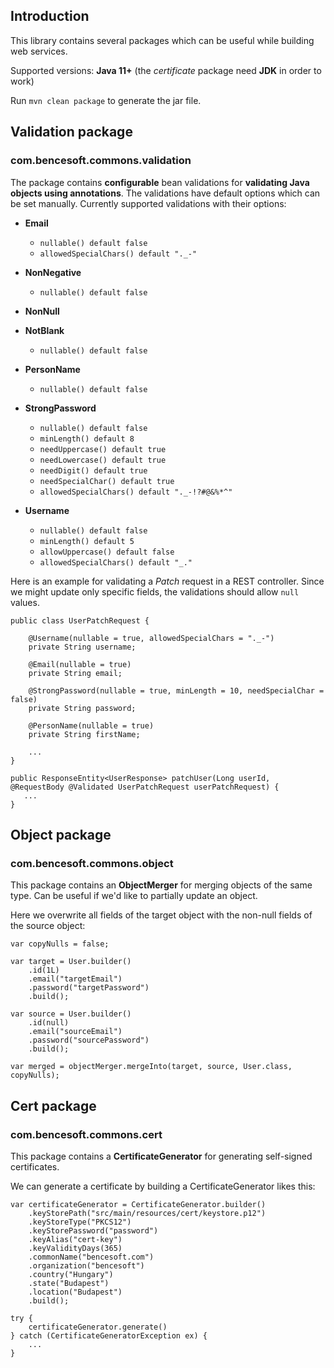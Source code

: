 ## Introduction
This library contains several packages which can be useful while building web services.

Supported versions: **Java 11+** (the _certificate_ package need **JDK** in order to work)

Run `mvn clean package` to generate the jar file.

## Validation package 
### com.bencesoft.commons.validation

The package contains **configurable** bean validations for **validating Java objects using annotations**. The validations have default options which can be set manually. Currently supported validations with their options:

* **Email**
    * `nullable() default false`
    * `allowedSpecialChars() default "._-"`

* **NonNegative**
    * `nullable() default false`

* **NonNull**

* **NotBlank**
    * `nullable() default false`

* **PersonName**
    * `nullable() default false`

* **StrongPassword**
    * `nullable() default false`
    * `minLength() default 8`
    * `needUppercase() default true`
    * `needLowercase() default true`
    * `needDigit() default true`
    * `needSpecialChar() default true`
    * `allowedSpecialChars() default "._-!?#@&%*^"`
 
* **Username**
    * `nullable() default false`
    * `minLength() default 5`
    * `allowUppercase() default false`
    * `allowedSpecialChars() default "_."`
      

Here is an example for validating a _Patch_ request in a REST controller. Since we might update only specific fields, the validations should allow `null` values.

```
public class UserPatchRequest {

    @Username(nullable = true, allowedSpecialChars = "._-")
    private String username;

    @Email(nullable = true)
    private String email;

    @StrongPassword(nullable = true, minLength = 10, needSpecialChar = false)
    private String password;

    @PersonName(nullable = true)
    private String firstName;

    ...
}

public ResponseEntity<UserResponse> patchUser(Long userId, @RequestBody @Validated UserPatchRequest userPatchRequest) {
   ...
}
```

## Object package
### com.bencesoft.commons.object

This package contains an **ObjectMerger** for merging objects of the same type. Can be useful if we'd like to partially update an object.

Here we overwrite all fields of the target object with the non-null fields of the source object:

```
var copyNulls = false;

var target = User.builder()
    .id(1L)
    .email("targetEmail")
    .password("targetPassword")
    .build();

var source = User.builder()
    .id(null)
    .email("sourceEmail")
    .password("sourcePassword")
    .build();

var merged = objectMerger.mergeInto(target, source, User.class, copyNulls);
```

## Cert package
### com.bencesoft.commons.cert

This package contains a **CertificateGenerator** for generating self-signed certificates.

We can generate a certificate by building a CertificateGenerator likes this:

```
var certificateGenerator = CertificateGenerator.builder()
    .keyStorePath("src/main/resources/cert/keystore.p12")
    .keyStoreType("PKCS12")
    .keyStorePassword("password")
    .keyAlias("cert-key")
    .keyValidityDays(365)
    .commonName("bencesoft.com")
    .organization("bencesoft")
    .country("Hungary")
    .state("Budapest")
    .location("Budapest")
    .build();

try {
    certificateGenerator.generate()
} catch (CertificateGeneratorException ex) {
    ...
}

```


